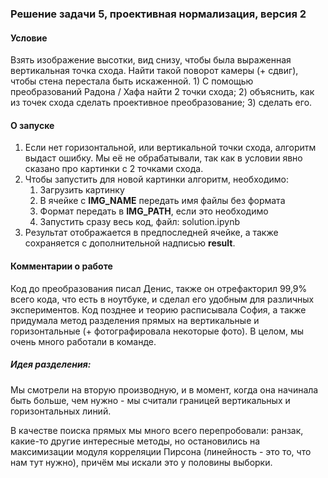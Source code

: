 ### Решение задачи 5, проективная нормализация, версия 2
 
#### Условие
Взять изображение высотки, вид снизу, чтобы была выраженная вертикальная точка схода. Найти такой поворот камеры (+ сдвиг), чтобы стена перестала быть искаженной. 1) С помощью преобразований Радона / Хафа найти 2 точки схода; 2) объяснить, как из точек схода сделать проективное преобразование; 3) сделать его.

#### О запуске
1. Если нет горизонтальной, или вертикальной точки схода, алгоритм выдаст ошибку. Мы её не обрабатывали, так как в условии явно сказано про картинки с 2 точками схода.
2. Чтобы запустить для новой картинки алгоритм, необходимо:
   1. Загрузить картинку
   2. В ячейке с **IMG_NAME** передать имя файлы без формата
   3. Формат передать в **IMG_PATH**, если это необходимо
   4. Запустить сразу весь код, файл: solution.ipynb
3. Результат отображается в предпоследней ячейке, а также сохраняется с дополнительной надписью **result**.

#### Комментарии о работе
Код до преобразования писал Денис, также он отрефакторил 99,9% всего кода, что есть в ноутбуке, и сделал его удобным для различных экспериментов. Код позднее и теорию расписывала София, а также придумала метод разделения прямых на вертикальные и горизонтальные (+ фотографировала некоторые фото). В целом, мы очень много работали в команде.

##### Идея разделения:
Мы смотрели на вторую производную, и в момент, когда она начинала быть больше, чем нужно - мы считали границей вертикальных и горизонтальных линий.

В качестве поиска прямых мы много всего перепробовали: ранзак, какие-то другие интересные методы, но остановились на максимизации модуля корреляции Пирсона (линейность - это то, что нам тут нужно), причём мы искали это у половины выборки.
